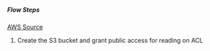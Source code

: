 ##### Flow Steps

[AWS Source](https://aws.amazon.com/getting-started/projects/build-serverless-web-app-lambda-apigateway-s3-dynamodb-cognito/module-1/)

1. Create the S3 bucket and grant public access for reading on ACL
